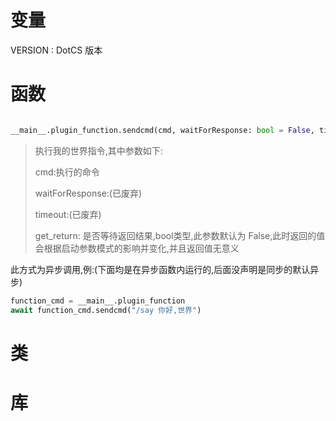 # 变量
VERSION : DotCS 版本

# 函数


```python

__main__.plugin_function.sendcmd(cmd, waitForResponse: bool = False, timeout: float | int = 1,get_return:bool=False)
```
> 执行我的世界指令,其中参数如下:
>
> cmd:执行的命令
>
> waitForResponse:(已废弃)
>
> timeout:(已废弃)
>
> get_return: 是否等待返回结果,bool类型,此参数默认为 False,此时返回的值会根据启动参数模式的影响并变化,并且返回值无意义

此方式为异步调用,例:(下面均是在异步函数内运行的,后面没声明是同步的默认异步)
```python
function_cmd = __main__.plugin_function
await function_cmd.sendcmd("/say 你好,世界")
```
# 类


# 库